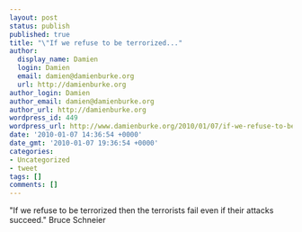 ```yaml
---
layout: post
status: publish
published: true
title: "\"If we refuse to be terrorized..."
author:
  display_name: Damien
  login: Damien
  email: damien@damienburke.org
  url: http://damienburke.org
author_login: Damien
author_email: damien@damienburke.org
author_url: http://damienburke.org
wordpress_id: 449
wordpress_url: http://www.damienburke.org/2010/01/07/if-we-refuse-to-be-terrorized/
date: '2010-01-07 14:36:54 +0000'
date_gmt: '2010-01-07 19:36:54 +0000'
categories:
- Uncategorized
- tweet
tags: []
comments: []
---
```

<p>"If we refuse to be terrorized then the terrorists fail even if their attacks succeed." Bruce Schneier</p>
